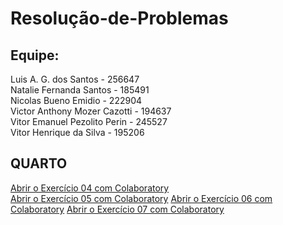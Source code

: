 # Resolução-de-Problemas

## Equipe:
<p>Luis A. G. dos Santos - 256647</br>
Natalie Fernanda Santos - 185491</br>
Nicolas Bueno Emidio - 222904</br>
Victor Anthony Mozer Cazotti - 194637</br>
Vitor Emanuel Pezolito Perin - 245527</br>
Vitor Henrique da Silva - 195206</p>

## QUARTO
[Abrir o Exercício 04 com Colaboratory](https://colab.research.google.com/drive/1uvhbI9fpp7C0LgWUlzhyMt-H47A0eT7v)<br>
[Abrir o Exercício 05 com Colaboratory](https://colab.research.google.com/drive/1b0XE8H3Rk5btroewtPJ-6VOCumdPnJtu)
[Abrir o Exercício 06 com Colaboratory]()
[Abrir o Exercício 07 com Colaboratory]()



